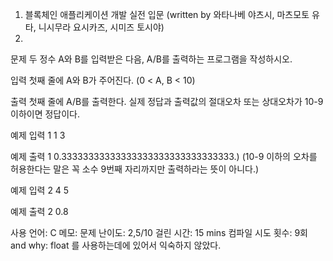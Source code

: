 1. 블록체인 애플리케이션 개발 실전 입문 (written by 와타나베 야츠시, 마츠모토 유타, 니시무라 요시카즈, 시미즈 토시야)
2.


문제
두 정수 A와 B를 입력받은 다음, A/B를 출력하는 프로그램을 작성하시오.

입력
첫째 줄에 A와 B가 주어진다. (0 < A, B < 10)

출력
첫째 줄에 A/B를 출력한다. 실제 정답과 출력값의 절대오차 또는 상대오차가 10-9 이하이면 정답이다.

예제 입력 1
1 3

예제 출력 1
0.33333333333333333333333333333333.) (10-9 이하의 오차를 허용한다는 말은 꼭 소수 9번째 자리까지만 출력하라는 뜻이 아니다.)

예제 입력 2
4 5

예제 출력 2
0.8

사용 언어: C
메모:
문제 난이도: 2,5/10
걸린 시간: 15 mins
컴파일 시도 횟수: 9회 and why:
float 를 사용하는데에 있어서 익숙하지 않았다.
